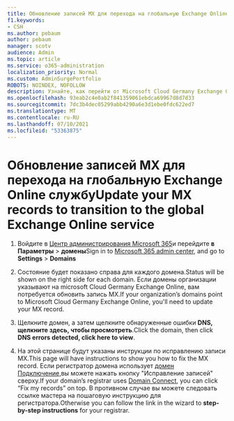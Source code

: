```yaml
---
title: Обновление записей MX для перехода на глобальную Exchange Online службу
f1.keywords:
- CSH
ms.author: pebaum
author: pebaum
manager: scotv
audience: Admin
ms.topic: article
ms.service: o365-administration
localization_priority: Normal
ms.custom: AdminSurgePortfolio
ROBOTS: NOINDEX, NOFOLLOW
description: Узнайте, как перейти от Microsoft Cloud Germany Exchange Online к глобальной Exchange Online службе
ms.openlocfilehash: 93eab2c4e0ab2f841359061ebdca69967d8d7d33
ms.sourcegitcommit: 7dc3b4dec05299abb4290a6e3d1ebe0fdc622ed7
ms.translationtype: MT
ms.contentlocale: ru-RU
ms.lasthandoff: 07/10/2021
ms.locfileid: "53363875"
---
```

# <a name="update-your-mx-records-to-transition-to-the-global-exchange-online-service"></a><span data-ttu-id="4041a-103">Обновление записей MX для перехода на глобальную Exchange Online службу</span><span class="sxs-lookup"><span data-stu-id="4041a-103">Update your MX records to transition to the global Exchange Online service</span></span>

1. <span data-ttu-id="4041a-104">Войдите в [Центр администрирования Microsoft 365](https://admin.microsoft.com)и перейдите **в Параметры**  >  **домены**</span><span class="sxs-lookup"><span data-stu-id="4041a-104">Sign in to [Microsoft 365 admin center](https://admin.microsoft.com), and go to **Settings** > **Domains**</span></span>

2. <span data-ttu-id="4041a-105">Состояние будет показано справа для каждого домена.</span><span class="sxs-lookup"><span data-stu-id="4041a-105">Status will be shown on the right side for each domain.</span></span> <span data-ttu-id="4041a-106">Если домены организации указывают на microsoft Cloud Germany Exchange Online, вам потребуется обновить запись MX.</span><span class="sxs-lookup"><span data-stu-id="4041a-106">If your organization’s domains point to Microsoft Cloud Germany Exchange Online, you'll need to update your MX record.</span></span>

3. <span data-ttu-id="4041a-107">Щелкните домен, а затем щелкните обнаруженные ошибки **DNS, щелкните здесь, чтобы просмотреть**.</span><span class="sxs-lookup"><span data-stu-id="4041a-107">Click the domain, then click **DNS errors detected, click here to view**.</span></span>

4. <span data-ttu-id="4041a-108">На этой странице будут указаны инструкции по исправлению записи MX.</span><span class="sxs-lookup"><span data-stu-id="4041a-108">This page will have instructions to show you how to fix the MX record.</span></span> <span data-ttu-id="4041a-109">Если регистратор домена использует [домен Подключение,](../setup/add-domain.md#registrars-with-domain-connect)вы можете нажать кнопку "Исправление записей" сверху.</span><span class="sxs-lookup"><span data-stu-id="4041a-109">If your domain’s registrar uses [Domain Connect](../setup/add-domain.md#registrars-with-domain-connect), you can click “Fix my records” on top.</span></span> <span data-ttu-id="4041a-110">В противном случае вы можете  следовать ссылке мастера на пошаговую инструкцию для регистратора.</span><span class="sxs-lookup"><span data-stu-id="4041a-110">Otherwise you can follow the link in the wizard to **step-by-step instructions** for your registrar.</span></span>